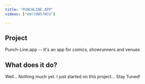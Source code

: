 ```yaml
---
title: "PUNCHLINE.APP"
videos: ["emrJ9B57NCU"]

---
```


## Project 
Punch-Line.app -- It's an app for comics, showrunners and venues

## What does it do?
Well... Nothing much yet.  I just started on this project... Stay Tuned!





